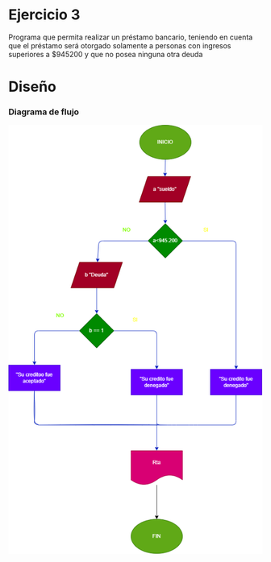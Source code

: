 # Ejercicio 3
  Programa que permita realizar un préstamo bancario, teniendo en cuenta que el préstamo será otorgado solamente a personas con ingresos superiores a $945200 y que no posea ninguna otra deuda
# Diseño

### Diagrama de flujo
![Diagrama](diagrama.png "Diagrama de flujo")
